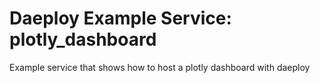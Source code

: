 # Daeploy Example Service: plotly_dashboard

Example service that shows how to host a plotly dashboard with daeploy
